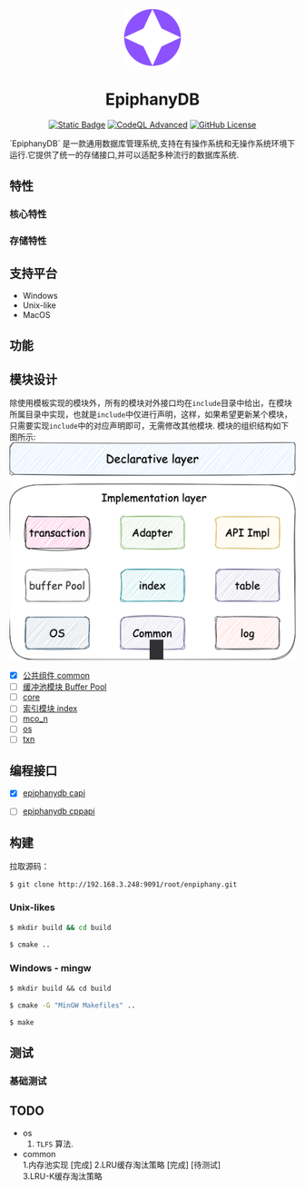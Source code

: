 <p align="center">
  <a href="https://epiphanydb.io"><img src="docs/assets/header.svg" alt="EpiphanyDB Header" width="100"/></a>
</p>

<h1 align="center"><a href="https://epiphanydb.io" style="text-decoration:none; color:inherit;">EpiphanyDB</a></h1>

<p align="center">
  <a href="#"><img src="https://img.shields.io/badge/Embedded-DB-blue" alt="Static Badge"/></a>
  <a href="https://github.com/ULis3h/epiphanyDB/actions/workflows/codeql.yml"><img src="https://github.com/ULis3h/epiphanyDB/actions/workflows/codeql.yml/badge.svg?event=status" alt="CodeQL Advanced"/></a>
  <a href="#"><img src="https://img.shields.io/github/license/mashape/apistatus" alt="GitHub License"/></a>
</p>
`EpiphanyDB` 是一款通用数据库管理系统,支持在有操作系统和无操作系统环境下运行.它提供了统一的存储接口,并可以适配多种流行的数据库系统.

## 特性

### 核心特性

### 存储特性

## 支持平台
- Windows
- Unix-like
- MacOS


## 功能

## 模块设计
除使用模板实现的模块外，所有的模块对外接口均在`include`目录中给出，在模块所属目录中实现，也就是`include`中仅进行声明，这样，如果希望更新某个模块，只需要实现`include`中的对应声明即可，无需修改其他模块. 模块的组织结构如下图所示:
![img](docs/assets/module_arch.png)


* [X] [公共组件 common](docs/design/common/README.md)
* [ ] [缓冲池模块 Buffer Pool](docs/design/pager/README.md)
* [ ] [core](docs/design/core/README.md)
* [ ] [索引模块 index](docs/design/index/README.md)
* [ ] [mco_n](docs/design/mco_n/README.md)
* [ ] [os](docs/design/os/README.md)
* [ ] [txn](docs/design/txn/README.md)

## 编程接口

* [X] [epiphanydb capi](docs/user/user_capi.md)
* [ ] [epiphanydb cppapi](docs/user/user_cppapi.md)


## 构建

拉取源码：
```
$ git clone http://192.168.3.248:9091/root/enpiphany.git
```

### Unix-likes
```bash
$ mkdir build && cd build
```
```bash
$ cmake ..
```


### Windows - mingw
```
$ mkdir build && cd build
```

```cmd
$ cmake -G "MinGW Makefiles" ..
```

```
$ make
```

## 测试

### 基础测试

## TODO

- os  
  1. `TLFS` 算法.  
- common  
  1.内存池实现 [完成] 
  2.LRU缓存淘汰策略  [完成] [待测试]  
  3.LRU-K缓存淘汰策略
